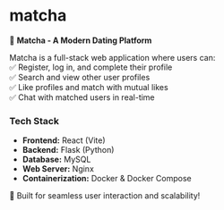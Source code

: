 # matcha
🔹 **Matcha - A Modern Dating Platform**  

Matcha is a full-stack web application where users can:  
✅ Register, log in, and complete their profile  
✅ Search and view other user profiles  
✅ Like profiles and match with mutual likes  
✅ Chat with matched users in real-time  

### **Tech Stack**  
- **Frontend:** React (Vite)  
- **Backend:** Flask (Python)  
- **Database:** MySQL  
- **Web Server:** Nginx  
- **Containerization:** Docker & Docker Compose  

🚀 Built for seamless user interaction and scalability!
